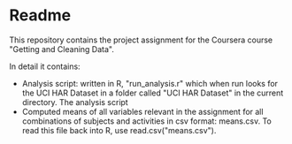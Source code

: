 # Readme
This repository contains the project assignment for the Coursera course "Getting and Cleaning Data".

In detail it contains:
- Analysis script: written in R, "run_analysis.r" which when run looks for the UCI HAR Dataset in a folder called "UCI HAR Dataset" in the current directory. The analysis script 
- Computed means of all variables relevant in the assignment for all combinations of subjects and activities in csv format: means.csv. To read this file back into R, use read.csv("means.csv").
